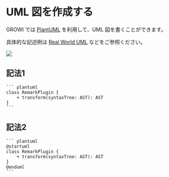 # UML 図を作成する

GROWI では [PlantUML](https://plantuml.com/) を利用して、UML 図を書くことができます。

具体的な記述例は [Real World UML](https://real-world-plantuml.com/) などをご参照ください。

![](/assets/images/uml_diagrams.png)


## 記法1

~~~ plantuml
``` plantuml
class RemarkPlugin {
    + transform(syntaxTree: AST): AST
}
```
~~~

## 記法2

~~~ plantuml
``` plantuml
@startuml
class RemarkPlugin {
    + transform(syntaxTree: AST): AST
}
@enduml
```
~~~
